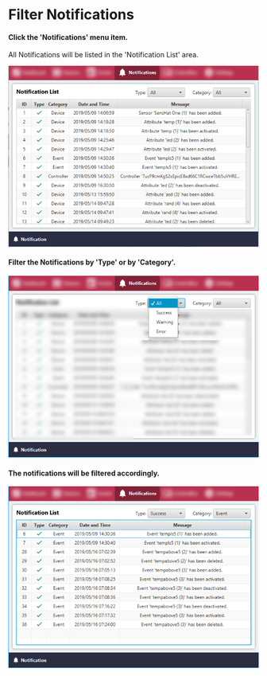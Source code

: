 # Filter Notifications

#### Click the 'Notifications' menu item.
All Notifications will be listed in the 'Notification List' area.

![Screenshot](../images/filter-notifications-1.png)

#### Filter the Notifications by 'Type' or by 'Category'.

![Screenshot](../images/filter-notifications-2.png)

#### The notifications will be filtered accordingly.

![Screenshot](../images/filter-notifications-3.png)
